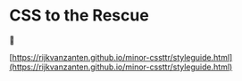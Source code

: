 # CSS to the Rescue

🎉

[https://rijkvanzanten.github.io/minor-cssttr/styleguide.html](https://rijkvanzanten.github.io/minor-cssttr/styleguide.html)
